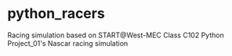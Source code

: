 # python_racers
Racing simulation based on START@West-MEC Class C102 Python Project_01's Nascar racing simulation
